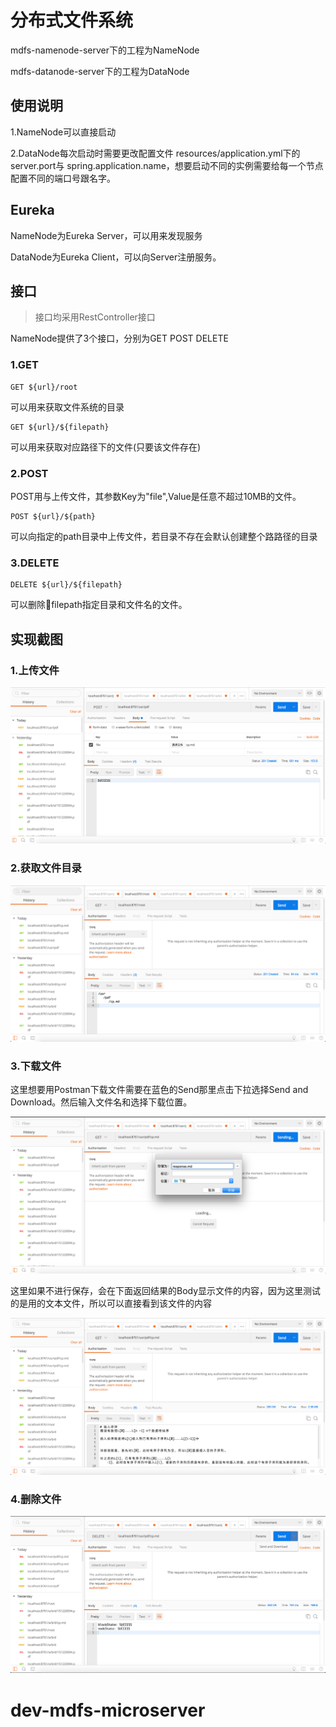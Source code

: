 # 分布式文件系统

mdfs-namenode-server下的工程为NameNode

mdfs-datanode-server下的工程为DataNode

## 使用说明

1.NameNode可以直接启动

2.DataNode每次启动时需要更改配置文件 resources/application.yml下的server.port与
spring.application.name，想要启动不同的实例需要给每一个节点配置不同的端口号跟名字。

## Eureka

NameNode为Eureka Server，可以用来发现服务

DataNode为Eureka Client，可以向Server注册服务。

## 接口

> 接口均采用RestController接口

NameNode提供了3个接口，分别为GET POST DELETE

### 1.GET

    GET ${url}/root 
    
可以用来获取文件系统的目录

    GET ${url}/${filepath} 

可以用来获取对应路径下的文件(只要该文件存在)

### 2.POST

POST用与上传文件，其参数Key为"file",Value是任意不超过10MB的文件。

    POST ${url}/${path}

可以向指定的path目录中上传文件，若目录不存在会默认创建整个路路径的目录

### 3.DELETE

    DELETE ${url}/${filepath}

可以删除filepath指定目录和文件名的文件。

## 实现截图

### 1.上传文件

![截图2](./readme_img/Upload.png)

### 2.获取文件目录

![截图2](./readme_img/FileList.png)

### 3.下载文件

这里想要用Postman下载文件需要在蓝色的Send那里点击下拉选择Send and Download。然后输入文件名和选择下载位置。

![截图3a](./readme_img/Download_And_Save.png)


这里如果不进行保存，会在下面返回结果的Body显示文件的内容，因为这里测试的是用的文本文件，所以可以直接看到该文件的内容

![截图3b](./readme_img/Download_Without_Save.png)

### 4.删除文件

![截图4](./readme_img/Delete.png)
# dev-mdfs-microserver

